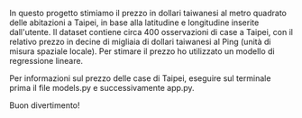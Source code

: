 In questo progetto stimiamo il prezzo in dollari taiwanesi al metro quadrato delle abitazioni a Taipei, in base alla latitudine e longitudine inserite dall'utente. 
Il dataset contiene circa 400 osservazioni di case a Taipei, con il relativo prezzo in decine di migliaia di dollari taiwanesi al Ping (unità di misura spaziale locale). 
Per stimare il prezzo ho utilizzato un modello di regressione lineare.

Per informazioni sul prezzo delle case di Taipei, eseguire sul terminale prima il file models.py e successivamente app.py. 

Buon divertimento!
